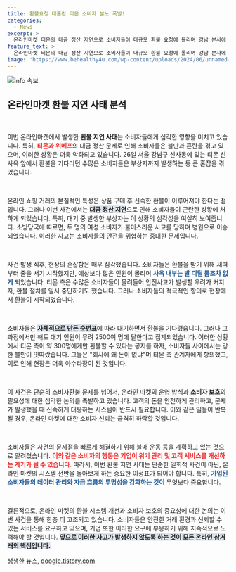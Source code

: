 ```yaml
---
title: 환불요청 대혼란 티몬 소비자 분노 폭발!
categories:
  - News
excerpt: >
  온라인마켓 티몬의 대금 정산 지연으로 소비자들이 대규모 환불 요청에 몰리며 강남 본사에 혼잡 상황이 벌어졌다. 부상자가 발생하고, 환불 지연에 대한 항의가 거세지면서 아수라장이 된 현장을 전해드립니다.
feature_text: >
  온라인마켓 티몬의 대금 정산 지연으로 소비자들이 대규모 환불 요청에 몰리며 강남 본사에 혼잡 상황이 벌어졌다. 부상자가 발생하고, 환불 지연에 대한 항의가 거세지면서 아수라장이 된 현장을 전해드립니다.
image: 'https://www.behealthy4u.com/wp-content/uploads/2024/06/unnamed-file.png'
---
```


<p><img src="https://www.behealthy4u.com/wp-content/uploads/2024/06/unnamed-file.png" alt="info 속보" /></p>

<h2 data-ke-size="size26">온라인마켓 환불 지연 사태 분석</h2>

<p data-ke-size="size16">&nbsp;</p>

<p>이번 온라인마켓에서 발생한 <b>환불 지연 사태</b>는 소비자들에게 심각한 영향을 미치고 있습니다. 특히, <b><span style="color: #ee2323;">티몬과 위메프</span></b>의 대금 정산 문제로 인해 소비자들은 불만과 혼란을 겪고 있으며, 이러한 상황은 더욱 악화되고 있습니다. 26일 서울 강남구 신사동에 있는 티몬 신사옥 앞에서 환불을 기다리던 수많은 소비자들은 부상자까지 발생하는 등 큰 혼잡을 겪었습니다. </p>

<p data-ke-size="size16">&nbsp;</p>

<p>온라인 쇼핑 거래의 본질적인 특성은 상품 구매 후 신속한 환불이 이루어져야 한다는 점입니다. 그러나 이번 사건에서는 <b><span style="background-color: #21538527;">대금 정산 지연</span></b>으로 인해 소비자들이 곤란한 상황에 처하게 되었습니다. 특히, 대기 중 발생한 부상자는 이 상황의 심각성을 여실히 보여줍니다. 소방당국에 따르면, 두 명의 여성 소비자가 불미스러운 사고를 당하며 병원으로 이송되었습니다. 이러한 사고는 소비자들의 안전을 위협하는 중대한 문제입니다.</p>

<p data-ke-size="size16">&nbsp;</p>

<p>사건 발생 직후, 현장의 혼잡함은 매우 심각했습니다. 소비자들은 환불을 받기 위해 새벽부터 줄을 서기 시작했지만, 예상보다 많은 인원이 몰리며 <b><span style="color: #1a5490;">사옥 내부는 발 디딜 틈조차 없게</span></b> 되었습니다. 티몬 측은 수많은 소비자들이 몰려들어 안전사고가 발생할 우려가 커지자, 환불 절차를 일시 중단하기도 했습니다. 그러나 소비자들의 적극적인 항의로 현장에서 환불이 시작되었습니다.</p>

<p data-ke-size="size16">&nbsp;</p>

<p>소비자들은 <b><span style="background-color: #21538527;">자체적으로 만든 순번표</span></b>에 따라 대기하면서 환불을 기다렸습니다. 그러나 그 과정에서만 해도 대기 인원이 무려 2500여 명에 달한다고 집계되었습니다. 이러한 상황에서 티몬 측이 약 300명에게만 환불할 수 있다는 공지를 하자, 소비자들 사이에서는 강한 불만이 잇따랐습니다. 그들은 "회사에 왜 돈이 없냐"며 티몬 측 관계자에게 항의했고, 이로 인해 현장은 더욱 아수라장이 된 것입니다.</p>

<p data-ke-size="size16">&nbsp;</p>

<p>이 사건은 단순히 소비자환불 문제를 넘어서, 온라인 마켓의 운영 방식과 <b>소비자 보호</b>의 필요성에 대한 심각한 논의를 촉발하고 있습니다. 고객의 돈을 안전하게 관리하고, 문제가 발생했을 때 신속하게 대응하는 시스템이 반드시 필요합니다. 이와 같은 일들이 반복될 경우, 온라인 마켓에 대한 소비자 신뢰는 급격히 하락할 것입니다. </p>

<p data-ke-size="size16">&nbsp;</p>

<p>소비자들은 사건의 문제점을 빠르게 해결하기 위해 불매 운동 등을 계획하고 있는 것으로 알려졌습니다. <b><span style="color: #ee2323;">이와 같은 소비자의 행동은 기업이 위기 관리 및 고객 서비스를 개선하는 계기가 될 수 있습니다.</span></b> 따라서, 이번 환불 지연 사태는 단순한 일회적 사건이 아닌, 온라인 마켓의 시스템 전반을 돌아보게 하는 중요한 이정표가 되어야 합니다. 특히, <b><span style="color: #1a5490;">가입된 소비자들의 데이터 관리와 자금 흐름의 투명성을 강화하는 것이</span></b> 무엇보다 중요합니다. </p>

<p data-ke-size="size16">&nbsp;</p>

<p>결론적으로, 온라인 마켓의 환불 시스템 개선과 소비자 보호의 중요성에 대한 논의는 이번 사건을 통해 한층 더 고조되고 있습니다. 소비자들은 안전한 거래 환경과 신뢰할 수 있는 서비스를 요구하고 있으며, 기업 또한 이러한 요구에 부응하기 위해 지속적으로 노력해야 할 것입니다. <b><span style="background-color: #21538527;">앞으로 이러한 사고가 발생하지 않도록 하는 것이 모든 온라인 상거래의 핵심입니다.</span></b></p>
생생한 뉴스, <a href="https://qoogle.tistory.com" rel="dofollow">qoogle.tistory.com</a>


